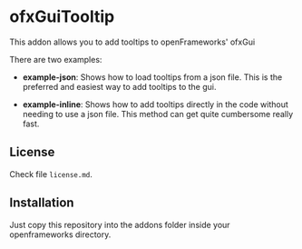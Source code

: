 # ofxGuiTooltip

This addon allows you to add tooltips to openFrameworks' ofxGui


There are two examples:

* **example-json**: Shows how to load tooltips from a json file. This is the preferred and easiest way to add tooltips to the gui.

* **example-inline**: Shows how to add tooltips directly in the code without needing to use a json file. This method can get quite cumbersome really fast.



## License

Check file `license.md`.

## Installation

Just copy this repository into the addons folder inside your openframeworks directory.

